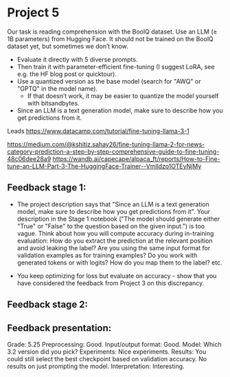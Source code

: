 # Project 5
Our task is reading comprehension with the BoolQ dataset. Use an LLM (≥ 1B parameters) from Hugging Face. It should not be trained on the BoolQ dataset yet, but sometimes we don’t know.
- Evaluate it directly with 5 diverse prompts.
- Then train it with parameter-efficient fine-tuning (I suggest LoRA, see e.g. the HF blog post or quicktour).
- Use a quantized version as the base model (search for "AWQ" or "GPTQ" in the model name).
    - If that doesn’t work, it may be easier to quantize the model yourself with bitsandbytes.
- Since an LLM is a text generation model, make sure to describe how you get predictions from it.

Leads
https://www.datacamp.com/tutorial/fine-tuning-llama-3-1

https://medium.com/@kshitiz.sahay26/fine-tuning-llama-2-for-news-category-prediction-a-step-by-step-comprehensive-guide-to-fine-tuning-48c06dee28a9
https://wandb.ai/capecape/alpaca_ft/reports/How-to-Fine-tune-an-LLM-Part-3-The-HuggingFace-Trainer--Vmlldzo1OTEyNjMy

## Feedback stage 1:
- The project description says that "Since an LLM is a text generation model, make sure to describe how you get predictions from it". Your description in the Stage 1 notebook ("The model should generate either "True" or "False" to the question based on the given input.") is too vague. Think about how you will compute accuracy during in-training evaluation: How do you extract the prediction at the relevant position and avoid leaking the label? Are you using the same input format for validation examples as for training examples? Do you work with generated tokens or with logits? How do you map them to the label? etc.

- You keep optimizing for loss but evaluate on accuracy - show that you have considered the feedback from Project 3 on this discrepancy.

## Feedback stage 2: 


## Feedback presentation: 
Grade: 5.25
Preprocessing: Good.
Input/output format: Good.
Model: Which 3.2 version did you pick?
Experiments: Nice experiments.
Results: You could still select the best checkpoint based on validation accuracy. No results on just prompting the model.
Interpretation: Interesting.
